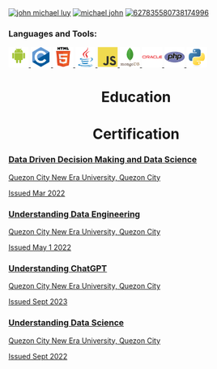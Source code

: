 <a href="https://linkedin.com/in/john michael luy" target="blank"><img align="center" src="https://raw.githubusercontent.com/rahuldkjain/github-profile-readme-generator/master/src/images/icons/Social/linked-in-alt.svg" alt="john michael luy" height="30" width="40" /></a>
<a href="https://fb.com/michael john" target="blank"><img align="center" src="https://raw.githubusercontent.com/rahuldkjain/github-profile-readme-generator/master/src/images/icons/Social/facebook.svg" alt="michael john" height="30" width="40" /></a>
<a href="https://discord.gg/627835580738174996" target="blank"><img align="center" src="https://raw.githubusercontent.com/rahuldkjain/github-profile-readme-generator/master/src/images/icons/Social/discord.svg" alt="627835580738174996" height="30" width="40" /></a>
</p>

<h3 align="left">Languages and Tools:</h3>
<p align="left"> <a href="https://developer.android.com" target="_blank" rel="noreferrer"> <img src="https://raw.githubusercontent.com/devicons/devicon/master/icons/android/android-original-wordmark.svg" alt="android" width="40" height="40"/> </a> <a href="https://www.cprogramming.com/" target="_blank" rel="noreferrer"> <img src="https://raw.githubusercontent.com/devicons/devicon/master/icons/c/c-original.svg" alt="c" width="40" height="40"/> </a> <a href="https://www.w3.org/html/" target="_blank" rel="noreferrer"> <img src="https://raw.githubusercontent.com/devicons/devicon/master/icons/html5/html5-original-wordmark.svg" alt="html5" width="40" height="40"/> </a> <a href="https://www.java.com" target="_blank" rel="noreferrer"> <img src="https://raw.githubusercontent.com/devicons/devicon/master/icons/java/java-original.svg" alt="java" width="40" height="40"/> </a> <a href="https://developer.mozilla.org/en-US/docs/Web/JavaScript" target="_blank" rel="noreferrer"> <img src="https://raw.githubusercontent.com/devicons/devicon/master/icons/javascript/javascript-original.svg" alt="javascript" width="40" height="40"/> </a> <a href="https://www.mongodb.com/" target="_blank" rel="noreferrer"> <img src="https://raw.githubusercontent.com/devicons/devicon/master/icons/mongodb/mongodb-original-wordmark.svg" alt="mongodb" width="40" height="40"/> </a> <a href="https://www.oracle.com/" target="_blank" rel="noreferrer"> <img src="https://raw.githubusercontent.com/devicons/devicon/master/icons/oracle/oracle-original.svg" alt="oracle" width="40" height="40"/> </a> <a href="https://www.php.net" target="_blank" rel="noreferrer"> <img src="https://raw.githubusercontent.com/devicons/devicon/master/icons/php/php-original.svg" alt="php" width="40" height="40"/> </a> <a href="https://www.python.org" target="_blank" rel="noreferrer"> <img src="https://raw.githubusercontent.com/devicons/devicon/master/icons/python/python-original.svg" alt="python" width="40" height="40"/> </a> </p>

<h1 align="center">Education</h1>
<h3 New Era University
AY: 2017 - Present 
Tagumpay National High School
SY: 2013-2017 
Divine Saviour Montessori School
SY: 2007-2013 </h3>



<h1 align="center">Certification</h1>

<a href="https://drive.google.com/file/d/1XbjfkKuuEr7YM7YWVG291--qs_TMQL4H/view?usp=share_link">
    <h3>Data Driven Decision Making and Data Science</h3>
    <p>Quezon City New Era University, Quezon City</p>
    <p>Issued Mar 2022</p>
</a>

<a href="https://drive.google.com/file/d/1XbjfkKuuEr7YM7YWVG291--qs_TMQL4H/view?usp=share_link">
    <h3>Understanding Data Engineering</h3>
    <p>Quezon City New Era University, Quezon City</p>
    <p>Issued May 1 2022</p>
</a>

<a href="https://drive.google.com/file/d/1XbjfkKuuEr7YM7YWVG291--qs_TMQL4H/view?usp=share_link">
    <h3>Understanding ChatGPT</h3>
    <p>Quezon City New Era University, Quezon City</p>
    <p>Issued Sept 2023</p>
</a>

<a href="https://drive.google.com/file/d/1XbjfkKuuEr7YM7YWVG291--qs_TMQL4H/view?usp=share_link">
    <h3>Understanding Data Science</h3>
    <p>Quezon City New Era University, Quezon City</p>
    <p>Issued Sept 2022</p>
</a>





